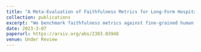 ```yaml
---
title: "A Meta-Evaluation of Faithfulness Metrics for Long-Form Hospital-Course Summarization"
collection: publications
excerpt: "We benchmark faithfulness metrics against fine-grained human annotations for model-generated summaries of a patient's Brief Hospital Course. We meta-evaluate a broad set of proposed faithfulness metrics and, across metrics, explore the importance of domain adaptation (e.g. the impact of in-domain pre-training and metric fine-tuning), the use of source-summary alignments, and the effects of distilling a single metric from an ensemble of pre-existing metrics. Off-the-shelf metrics with no exposure to clinical text correlate well yet overly rely on summary extractiveness. As a practical guide to long-form clinical narrative summarization, we find that most metrics correlate best to human judgments when provided with one summary sentence at a time and a minimal set of relevant source context."
date: 2023-3-07
paperurl: https://arxiv.org/abs/2303.03948 
venue: Under Review
---
```


